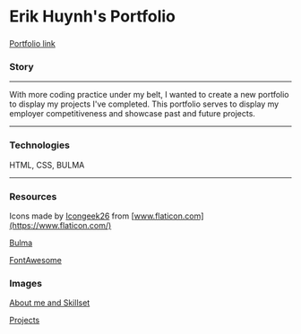 # Erik Huynh's Portfolio

###
[Portfolio link](https://e-huynh.github.io/updated_portfolio/)

### Story
---
With more coding practice under my belt, I wanted to create a new portfolio to display my projects I've completed. This portfolio serves to display my employer competitiveness and showcase past and future projects.

---
### Technologies
HTML, CSS, BULMA

---
### Resources
Icons made by [Icongeek26](https://www.flaticon.com/authors/icongeek26) from [www.flaticon.com](https://www.flaticon.com/)

[Bulma](https://bulma.io/)

[FontAwesome](https://fontawesome.com/)
### Images
[About me and Skillset](https://lh3.googleusercontent.com/0sV6aYo_7RCfgKj-dJnjjr-K2LL_bgypUEGA4DbKYl9CR3AK0OS0HpEzj_dhhg05YvNH294CQ6k4f96PhmaoS2F26gksIh1GkwK0mBnAyR3MwQZBriPFFSXYSLUAk4QN8nqw0k516fw-23G4YhkzYL2wymtpWFLijjIOCtXyt4l6SC-XMUBgH7sSgAcNil6cDpYb5GXWFQQq3_Ems8rouZKOv3zwQswWwFiWNxITuMmEYAFinj0DPSNUE06ebV14zOy0YkNp89AHDpwlUrNjGc0D7Sqsmbnl2yTzwWVumxrxfYMI7UqVrw979Lo4DdOVJvyG2kWmQuJLQkf4T1-jqd8opIcqnBMdh1-owCUOGaZGWCWsbzW8Nb5R8Cxa6KFUwSQPgtghFPhzlNR9dlbspobxplatSODfCgBKFobQaSyMdUll_Mg4YwCnWFPKpUkY5PVK7ArBeS1bCkjaTK7fQOQ4OkpLjTQ3tjKZ3N9u_V_JaBaXRTJP4pts8NBwVm39DezhRr8p2X4U3I1zCXp4rdHEKDTE4k8ZaFxDhRl_FP83wpeWm6lvcOojmvEmokRrx7JSOkLgtkFNODWvw1EwIHVc0jTJz7m9IbZbns3sjKCAQvJgCAnsHfmie5OKqsnkseRdEFcdPitG8Peha_AaOyJh_RSO0Rf_x-uesE9m-PH7sYxJBGzN4fuX=w2292-h1432-no)

[Projects](https://lh3.googleusercontent.com/qsd4tocBU3TjZTpu_D2nNMrHgEZCNlhOJlje3NbSovKqiFsQpmSV0JUKIi9hSFsSC9QGzQWrmQ43NjNAp6CfuyDmk1JDhl96fso4MAMWZUIXmCHODZuiFv3wGL8xefEd9dzlhtjr9OUyu96mCChH6mlVzXJVyWvCqqCwLsn1k8trW6OV5hnaYCbDljFGPDAb5lhSgHJuyM3LNIV--WorQ4ppEVtd331ipntDR495ueLUz_zjQSaeUll1T6t-zFMkmwpLQPmCDIJ7qxyKuwXWNdJakzMU5zTYGXYdetKOLEksMpfcVVn73bjKlqhSCpeUliUlfDZ7kr0xYFLBOJo5b-1DfqyI46bUkGSoykuI3dnGtxFzg4Hg7cHLFREVmd4Sr4xRgCIQvqT2IQjgiIlH0AoqlPoPy9OLgWQ3OU6R-i8Jt3xBsfVlt-H1dD-b9H-ev3WiLBTS3MkE2fbBx_-mXPAkV4KMDHFT_Au-NnbNM9m0Bm_X5cuwpgH8AHO0-LshTc2vgVLZJTtNzRMwb_n5H2RtIOHdaMbnEA3BiQ4b_flk8fYQoAbHrqH22aFf7yuqBbaZw8YoUCtzfxZZIX671PHIc4styGFmAQ6wa9CFy-jNaeiiUfoDe7dGsOL-A9ZFf-mDlvQI0pWIjkItEIDbYdZQebv2tH1d9NmBfQ69oeqA2AOaVcAqA33q=w2292-h1432-no)
